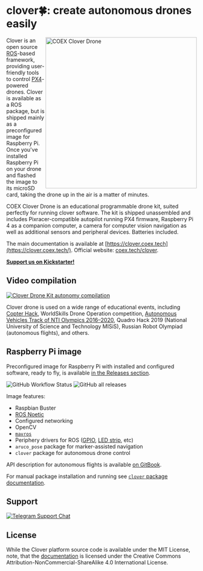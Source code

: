 # clover🍀: create autonomous drones easily

<img src="docs/assets/clover42-main.png" align="right" width="400px" alt="COEX Clover Drone">

Clover is an open source [ROS](https://www.ros.org)-based framework, providing user-friendly tools to control [PX4](https://px4.io)-powered drones. Clover is available as a ROS package, but is shipped mainly as a preconfigured image for Raspberry Pi. Once you've installed Raspberry Pi on your drone and flashed the image to its microSD card, taking the drone up in the air is a matter of minutes.

COEX Clover Drone is an educational programmable drone kit, suited perfectly for running clover software. The kit is shipped unassembled and includes Pixracer-compatible autopilot running PX4 firmware, Raspberry Pi 4 as a companion computer, a camera for computer vision navigation as well as additional sensors and peripheral devices. Batteries included.

The main documentation is available at [https://clover.coex.tech](https://clover.coex.tech/). Official website: [coex.tech/clover](https://coex.tech/clover).

[__Support us on Kickstarter!__](https://www.kickstarter.com/projects/copterexpress/cloverdrone)

## Video compilation

[![Clover Drone Kit autonomy compilation](http://img.youtube.com/vi/u3omgsYC4Fk/hqdefault.jpg)](https://youtu.be/u3omgsYC4Fk)

Clover drone is used on a wide range of educational events, including [Copter Hack](https://www.youtube.com/watch?v=xgXheg3TTs4), WorldSkills Drone Operation competition, [Autonomous Vehicles Track of NTI Olympics 2016–2020](https://www.youtube.com/watch?v=E1_ehvJRKxg), Quadro Hack 2019 (National University of Science and Technology MISiS), Russian Robot Olympiad (autonomous flights), and others.

## Raspberry Pi image

Preconfigured image for Raspberry Pi with installed and configured software, ready to fly, is available [in the Releases section](https://github.com/CopterExpress/clover/releases).

![GitHub Workflow Status](https://img.shields.io/github/workflow/status/CopterExpress/clover/CI)
![GitHub all releases](https://img.shields.io/github/downloads/CopterExpress/clover/total)

Image features:

* Raspbian Buster
* [ROS Noetic](http://wiki.ros.org/noetic)
* Configured networking
* OpenCV
* [`mavros`](http://wiki.ros.org/mavros)
* Periphery drivers for ROS ([GPIO](https://clover.coex.tech/en/gpio.html), [LED strip](https://clover.coex.tech/en/leds.html), etc)
* `aruco_pose` package for marker-assisted navigation
* `clover` package for autonomous drone control

API description for autonomous flights is available [on GitBook](https://clover.coex.tech/en/simple_offboard.html).

For manual package installation and running see [`clover` package documentation](clover/README.md).

## Support

[![Telegram Support Chat](https://img.shields.io/endpoint?label=Support%20Chat&url=https%3A%2F%2Ftelegram-badge-4mbpu8e0fit4.runkit.sh%2F%3Furl%3Dhttps%3A%2F%2Ft.me%2FCOEXHelpDesk)](https://t.me/COEXHelpdesk)

## License

While the Clover platform source code is available under the MIT License, note, that the [documentation](docs/) is licensed under the Creative Commons Attribution-NonCommercial-ShareAlike 4.0 International License.
